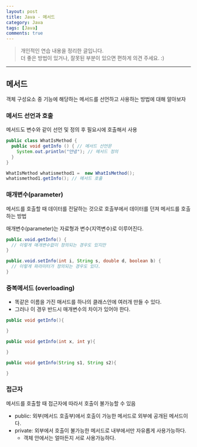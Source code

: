 ```yaml
---
layout: post
title: Java - 메서드
category: Java
tags: [Java]
comments: true
---
```


> 개인적인 연습 내용을 정리한 글입니다.      
> 더 좋은 방법이 있거나, 잘못된 부분이 있으면 편하게 의견 주세요. :)

<hr>

## 메서드

객체 구성요소 중 기능에 해당하는 메서드를 선언하고 사용하는 방법에 대해 알아보자

### 메서드 선언과 호출

메서드도 변수와 같이 선언 및 정의 후 필요시에 호출해서 사용

```java
public class WhatIsMethod {
  public void getInfo () { // 메서드 선언문
    System.out.println("안녕"); // 메서드 정의
  }
}
```

```Java
WhatIsMethod whatismethod1 =  new WhatIsMethod();
whatismethod1.getInfo(); // 메서드 호출
```

### 매개변수(parameter)

메서드를 호출할 때 데이터를 전달하는 것으로 호출부에서 데이터를 던져 메서드를 호출하는 방법

매개변수(parameter)는 자료형과 변수(지역변수)로 이루어진다.

```Java
public.void.getInfo() {
  // 이렇게 매개변수없이 정의되는 경우도 있지만
}

public.void.setInfo(int i, String s, double d, boolean b) {
  // 이렇게 파라미터가 정의되는 경우도 있다.
}
```

### 중복메서드 (overloading)

- 똑같은 이름을 가진 매서드를 하나의 클래스안에 여러개 만들 수 있다.
- 그러나 이 경우 반드시 매개변수의 차이가 있어야 한다.

```java
public void getInfo(){

}

public void getInfo(int x, int y){

}

public void getInfo(String s1, String s2){

}
```

### 접근자

메서드를 호출할 때 접근자에 따라서 호출이 불가능할 수 있음

- public: 외부(메서드 호출부)에서 호출이 가능한 메서드로 외부에 공개된 메서드이다.
- private: 외부에서 호출이 불가능한 메서드로 내부에서만 자유롭게 사용가능하다.
  - 객체 안에서는 얼마든지 서로 사용가능하다. 
